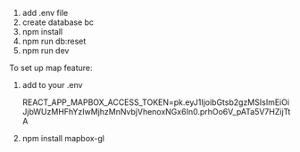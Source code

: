 1. add .env file
2. create database bc
3. npm install
4. npm run db:reset
5. npm run dev

To set up map feature:

1. add to your .env

   REACT_APP_MAPBOX_ACCESS_TOKEN=pk.eyJ1IjoibGtsb2gzMSIsImEiOiJjbWUzMHFhYzIwMjhzMnNvbjVhenoxNGx6In0.prhOo6V_pATa5V7HZijTtA

2. npm install mapbox-gl
